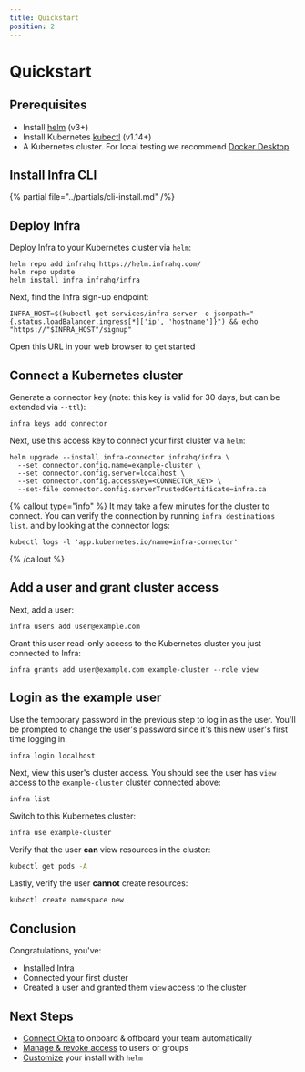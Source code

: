 ```yaml
---
title: Quickstart
position: 2
---
```


# Quickstart

## Prerequisites

* Install [helm](https://helm.sh/docs/intro/install/) (v3+)
* Install Kubernetes [kubectl](https://kubernetes.io/docs/tasks/tools/#kubectl) (v1.14+)
* A Kubernetes cluster. For local testing we recommend [Docker Desktop](https://www.docker.com/products/docker-desktop/)

## Install Infra CLI

{% partial file="../partials/cli-install.md" /%}

## Deploy Infra

Deploy Infra to your Kubernetes cluster via `helm`:

```
helm repo add infrahq https://helm.infrahq.com/
helm repo update
helm install infra infrahq/infra
```

Next, find the Infra sign-up endpoint:

```
INFRA_HOST=$(kubectl get services/infra-server -o jsonpath="{.status.loadBalancer.ingress[*]['ip', 'hostname']}") && echo "https://"$INFRA_HOST"/signup"
```

Open this URL in your web browser to get started

## Connect a Kubernetes cluster

Generate a connector key (note: this key is valid for 30 days, but can be extended via `--ttl`):

```
infra keys add connector
```

Next, use this access key to connect your first cluster via `helm`:

```
helm upgrade --install infra-connector infrahq/infra \
  --set connector.config.name=example-cluster \
  --set connector.config.server=localhost \
  --set connector.config.accessKey=<CONNECTOR_KEY> \
  --set-file connector.config.serverTrustedCertificate=infra.ca
```

{% callout type="info" %}
It may take a few minutes for the cluster to connect. You can verify the connection by running `infra destinations list`. and
by looking at the connector logs:

```
kubectl logs -l 'app.kubernetes.io/name=infra-connector'
```

{% /callout %}


## Add a user and grant cluster access

Next, add a user:

```
infra users add user@example.com
```

Grant this user read-only access to the Kubernetes cluster you just connected to Infra:

```
infra grants add user@example.com example-cluster --role view
```

## Login as the example user

Use the temporary password in the previous step to log in as the user. You'll be prompted to change the user's password since it's this new user's first time logging in.

```
infra login localhost
```

Next, view this user's cluster access. You should see the user has `view` access to the `example-cluster` cluster connected above:

```
infra list
```

Switch to this Kubernetes cluster:

```
infra use example-cluster
```

Verify that the user **can** view resources in the cluster:

```bash
kubectl get pods -A
```

Lastly, verify the user **cannot** create resources:

```bash
kubectl create namespace new
```

## Conclusion

Congratulations, you've:
* Installed Infra
* Connected your first cluster
* Created a user and granted them `view` access to the cluster

## Next Steps

* [Connect Okta](../identity-providers/okta.md) to onboard & offboard your team automatically
* [Manage & revoke access](../configuration/granting-access.md) to users or groups
* [Customize](../reference/helm-reference.md) your install with `helm`

